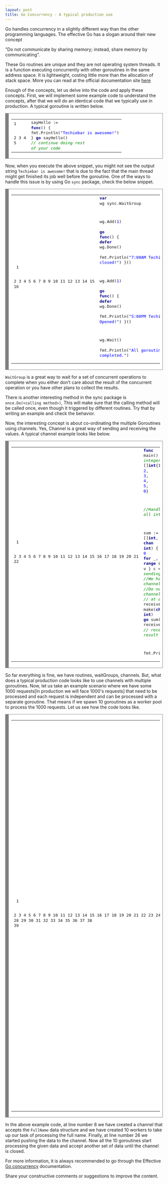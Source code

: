 ```yaml
---
layout: post
title: Go Concurrency - A typical production use
---
```


Go handles concurrency in a slightly different way than the other programming languages. The effective Go has a slogan around their new concept 
 
"Do not communicate by sharing memory; instead, share memory by communicating".
 
These Go routines are unique and they are not operating system threads. It is a function executing concurrently with other goroutines in the same address space. It is lightweight, costing little more than the allocation of stack space. More you can read at the official documentation site  [here](https://golang.org/doc/effective_go.html#concurrency) 
 
Enough of the concepts, let us delve into the code and apply these concepts. First, we will implement some example code to understand the concepts, after that we will do an identical code that we typically use in production. A typical goroutine is written below.


<!-- HTML generated using hilite.me --><div style="background: #ffffff; overflow:auto;width:auto;border:solid gray;border-width:.1em .1em .1em .8em;padding:.2em .6em;"><table><tr><td><pre style="margin: 0; line-height: 125%">1
2
3
4
5</pre></td><td><pre style="margin: 0; line-height: 125%">sayHello := <span style="color: #000080; font-weight: bold">func</span>() {
    fmt.Println(<span style="color: #0000FF">&quot;Techiebar is awesome!&quot;</span>)
}
<span style="color: #000080; font-weight: bold">go</span> sayHello()
<span style="color: #008800; font-style: italic">// continue doing rest of your code</span>
</pre></td></tr></table></div>


Now, when you execute the above snippet, you might not see the output string `Techiebar is awesome!` that is due to the fact that the main thread might get finished its job well before the goroutine. One of the ways to handle this issue is by using Go `sync` package, check the below snippet.

<!-- HTML generated using hilite.me --><div style="background: #ffffff; overflow:auto;width:auto;border:solid gray;border-width:.1em .1em .1em .8em;padding:.2em .6em;"><table><tr><td><pre style="margin: 0; line-height: 125%"> 1
 2
 3
 4
 5
 6
 7
 8
 9
10
11
12
13
14
15
16</pre></td><td><pre style="margin: 0; line-height: 125%"><span style="color: #000080; font-weight: bold">var</span> wg sync.WaitGroup

wg.Add(<span style="color: #0000FF">1</span>)                       
<span style="color: #000080; font-weight: bold">go</span> <span style="color: #000080; font-weight: bold">func</span>() {
    <span style="color: #000080; font-weight: bold">defer</span> wg.Done()             
    fmt.Println(<span style="color: #0000FF">&quot;7:00AM Techiebar is closed!&quot;</span>)
}()

wg.Add(<span style="color: #0000FF">1</span>)                       
<span style="color: #000080; font-weight: bold">go</span> <span style="color: #000080; font-weight: bold">func</span>() {
    <span style="color: #000080; font-weight: bold">defer</span> wg.Done()             
    fmt.Println(<span style="color: #0000FF">&quot;5:00PM Techiebar is Opened!&quot;</span>)
}()

wg.Wait()                       
fmt.Println(<span style="color: #0000FF">&quot;All goroutines completed.&quot;</span>)
</pre></td></tr></table></div>

 
`WaitGroup` is a great way to wait for a set of concurrent operations to complete when you either don’t care about the result of the concurrent operation or you have other plans to collect the results.
 
There is another interesting method in the sync package is `once.Do(<calling method>)`, This will make sure that the calling method will be called once, even though it triggered by different routines. Try that by writing an example and check the behavior. 
 
Now, the interesting concept is about co-ordinating the multiple Goroutines using channels.
Yes, Channel is a great way of sending and receiving the values. A typical channel example looks like below.

<!-- HTML generated using hilite.me --><div style="background: #ffffff; overflow:auto;width:auto;border:solid gray;border-width:.1em .1em .1em .8em;padding:.2em .6em;"><table><tr><td><pre style="margin: 0; line-height: 125%"> 1
 2
 3
 4
 5
 6
 7
 8
 9
10
11
12
13
14
15
16
17
18
19
20
21
22</pre></td><td><pre style="margin: 0; line-height: 125%"><span style="color: #000080; font-weight: bold">func</span> main() {
  <span style="color: #008800; font-style: italic">//We have some integers</span>
  elems := []<span style="color: #000080; font-weight: bold">int</span>{<span style="color: #0000FF">1</span>, <span style="color: #0000FF">2</span>, <span style="color: #0000FF">3</span>, <span style="color: #0000FF">4</span>, <span style="color: #0000FF">5</span>, <span style="color: #0000FF">0</span>} 

  <span style="color: #008800; font-style: italic">//Handle the sum of all integers</span>

  sum := <span style="color: #000080; font-weight: bold">func</span>(s []<span style="color: #000080; font-weight: bold">int</span>, c <span style="color: #000080; font-weight: bold">chan</span> <span style="color: #000080; font-weight: bold">int</span>) {
    sum := <span style="color: #0000FF">0</span>
    <span style="color: #000080; font-weight: bold">for</span> _, v := <span style="color: #000080; font-weight: bold">range</span> s {
      sum += v
    }
    c &lt;- sum <span style="color: #008800; font-style: italic">// sending sum to the channel</span>
  }
  <span style="color: #008800; font-style: italic">//We have created a channel of type int</span>
  <span style="color: #008800; font-style: italic">//Do note that, the channel can hold only one integer value</span>
  <span style="color: #008800; font-style: italic">// at a time</span>
  receiver := make(<span style="color: #000080; font-weight: bold">chan</span> <span style="color: #000080; font-weight: bold">int</span>)
  <span style="color: #000080; font-weight: bold">go</span> sum(elems, receiver)
  total := &lt;-receiver <span style="color: #008800; font-style: italic">// receiver returns the result of the sum</span>

  fmt.Println(total)
}
</pre></td></tr></table></div>

 
So far everything is fine, we have routines, waitGroups, channels. But, what does a typical production code looks like to use channels with multiple goroutines. Now, let us take an example scenario where we have some 1000 requests[In production we will face 1000's requests] that need to be processed and each request is independent and can be processed with a separate goroutine. That means if we spawn 10 goroutines as a worker pool to process the 1000 requests. Let us see how the code looks like.

<!-- HTML generated using hilite.me --><div style="background: #ffffff; overflow:auto;width:auto;border:solid gray;border-width:.1em .1em .1em .8em;padding:.2em .6em;"><table><tr><td><pre style="margin: 0; line-height: 125%"> 1
 2
 3
 4
 5
 6
 7
 8
 9
10
11
12
13
14
15
16
17
18
19
20
21
22
23
24
25
26
27
28
29
30
31
32
33
34
35
36
37
38
39</pre></td><td><pre style="margin: 0; line-height: 125%"><span style="color: #008800; font-style: italic">//FullName is first + last name</span>
<span style="color: #000080; font-weight: bold">type</span> FullName <span style="color: #000080; font-weight: bold">struct</span> {
	FirstName <span style="color: #000080; font-weight: bold">string</span>
	LastName  <span style="color: #000080; font-weight: bold">string</span>
}

<span style="color: #000080; font-weight: bold">func</span> main() {
	fnChannel := make(<span style="color: #000080; font-weight: bold">chan</span> FullName)
	totalWorkers := <span style="color: #0000FF">10</span>
	<span style="color: #000080; font-weight: bold">var</span> wg sync.WaitGroup

	<span style="color: #008800; font-style: italic">// You have created 10 routines to handle your 1000 requests</span>
	<span style="color: #000080; font-weight: bold">for</span> i := <span style="color: #0000FF">0</span>; i &lt; totalWorkers; i++ {
		wg.Add(<span style="color: #0000FF">1</span>)
		<span style="color: #000080; font-weight: bold">go</span> <span style="color: #000080; font-weight: bold">func</span>() {
			<span style="color: #000080; font-weight: bold">defer</span> wg.Done()
			<span style="color: #000080; font-weight: bold">for</span> fn := <span style="color: #000080; font-weight: bold">range</span> fnChannel {
				printFullName(fn)
			}
		}()
	}

	<span style="color: #008800; font-style: italic">// You have 1000 requests, needs to be processed</span>
	<span style="color: #000080; font-weight: bold">for</span> j := <span style="color: #0000FF">0</span>; j &lt;= <span style="color: #0000FF">1000</span>; j++ {
		<span style="color: #008800; font-style: italic">// You are pushing one by one to the channel</span>
		fnChannel &lt;- FullName{
			FirstName: fmt.Sprintf(<span style="color: #0000FF">&quot;F%d&quot;</span>, j),
			LastName:  fmt.Sprintf(<span style="color: #0000FF">&quot;L%d&quot;</span>, j),
		}
	}
	close(fnChannel)
	wg.Wait()
	fmt.Println(<span style="color: #0000FF">&quot;Everything completed&quot;</span>)

}

<span style="color: #000080; font-weight: bold">func</span> printFullName(fn FullName) {
	fmt.Printf(<span style="color: #0000FF">&quot;%s %s\n&quot;</span>, fn.FirstName, fn.LastName)
}
</pre></td></tr></table></div>

 
In the above example code, at line number 8 we have created a channel that accepts the `FullName` data structure and we have created 10 workers to take up our task of processing the full name. Finally, at line number 26 we started pushing the data to the channel. Now all the 10 goroutines start processing the given data and accept another set of data until the channel is closed.
 
For more information, it is always recommended to go through the Effective  [Go concurrency](https://golang.org/doc/effective_go.html#concurrency)  documentation.
 
Share your constructive comments or suggestions to improve the content. 